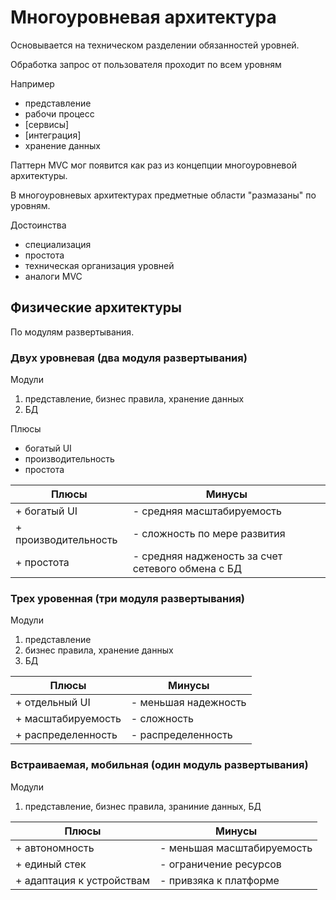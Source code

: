 # Многоуровневая архитектура

Основывается на техническом разделении обязанностей уровней.

Обработка запрос от пользователя проходит по всем уровням

Например
- представление
- рабочи процесс
- [сервисы]
- [интеграция]
- хранение данных

Паттерн MVC мог появится как раз из концепции многоуровневой архитектуры.

В многоуровневых архитектурах предметные области "размазаны" по уровням.

Достоинства
- специализация
- простота
- техническая организация уровней
- аналоги MVC

## Физические архитектуры 

По модулям развертывания. 

### Двух уровневая (два модуля развертывания)

Модули
1. представление, бизнес правила, хранение данных
2. БД

Плюсы
+ богатый UI
+ производительность
+ простота

| Плюсы                | Минусы                                            |
|----------------------|---------------------------------------------------|
| + богатый UI         | - средняя масштабируемость                        | 
| + производительность | - сложность по мере развития                      |
| + простота           | - средняя надженость за счет сетевого обмена с БД |

### Трех уровенная (три модуля развертывания)

Модули
1. представление
2. бизнес правила, хранение данных
3. БД

| Плюсы              | Минусы               |
|--------------------|----------------------|
| + отдельный UI     | - меньшая надежность | 
| + масштабируемость | - сложность          |
| + распределенность | - распределенность   |


### Встраиваемая, мобильная (один модуль развертывания)

Модули
1. представление, бизнес правила, зраниние данных, БД

| Плюсы                     | Минусы                     |
|---------------------------|----------------------------|
| + автономность            | - меньшая масштабируемость | 
| + единый стек             | - ограничение ресурсов     |
| + адаптация к устройствам | - привзяка к платформе     |